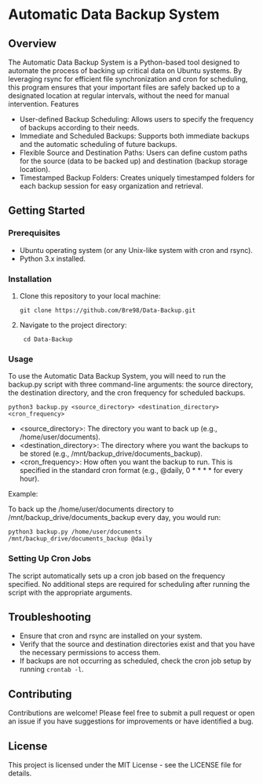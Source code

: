 # Automatic Data Backup System

## Overview

The Automatic Data Backup System is a Python-based tool designed to automate the process of backing up critical data on Ubuntu systems. By leveraging rsync for efficient file synchronization and cron for scheduling, this program ensures that your important files are safely backed up to a designated location at regular intervals, without the need for manual intervention.
Features

- User-defined Backup Scheduling: Allows users to specify the frequency of backups according to their needs.
- Immediate and Scheduled Backups: Supports both immediate backups and the automatic scheduling of future backups.
- Flexible Source and Destination Paths: Users can define custom paths for the source (data to be backed up) and destination (backup storage location).
- Timestamped Backup Folders: Creates uniquely timestamped folders for each backup session for easy organization and retrieval.

## Getting Started
### Prerequisites

- Ubuntu operating system (or any Unix-like system with cron and rsync).
- Python 3.x installed.

### Installation

1. Clone this repository to your local machine:

   ```
   git clone https://github.com/Bre98/Data-Backup.git
   ```
2. Navigate to the project directory:

   ```
    cd Data-Backup
   ```

### Usage

To use the Automatic Data Backup System, you will need to run the backup.py script with three command-line arguments: the source directory, the destination directory, and the cron frequency for scheduled backups.

```
python3 backup.py <source_directory> <destination_directory> <cron_frequency>
```

- <source_directory>: The directory you want to back up (e.g., /home/user/documents).
- <destination_directory>: The directory where you want the backups to be stored (e.g., /mnt/backup_drive/documents_backup).
- <cron_frequency>: How often you want the backup to run. This is specified in the standard cron format (e.g., @daily, 0 * * * * for every hour).

Example:

To back up the /home/user/documents directory to /mnt/backup_drive/documents_backup every day, you would run:

```
python3 backup.py /home/user/documents /mnt/backup_drive/documents_backup @daily
```

### Setting Up Cron Jobs

The script automatically sets up a cron job based on the frequency specified. No additional steps are required for scheduling after running the script with the appropriate arguments.

## Troubleshooting

- Ensure that cron and rsync are installed on your system.
- Verify that the source and destination directories exist and that you have the necessary permissions to access them.
- If backups are not occurring as scheduled, check the cron job setup by running `crontab -l`.

## Contributing

Contributions are welcome! Please feel free to submit a pull request or open an issue if you have suggestions for improvements or have identified a bug.

## License

This project is licensed under the MIT License - see the LICENSE file for details.
